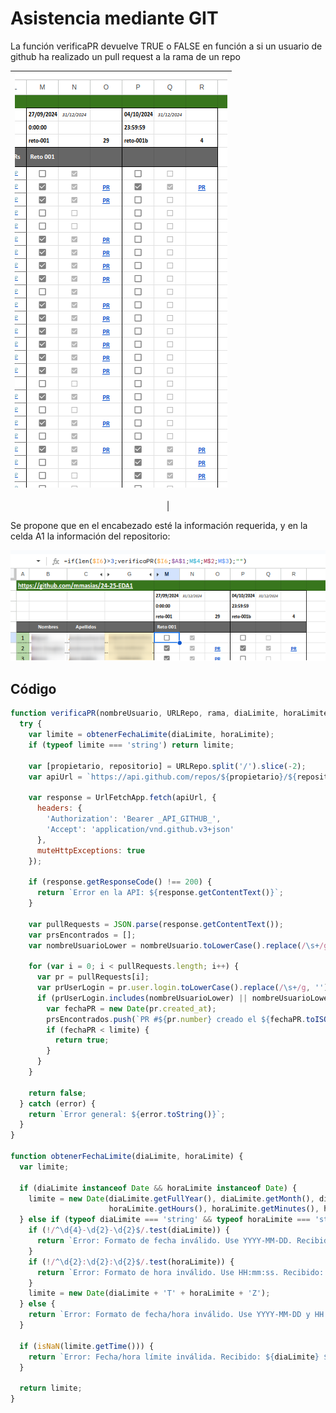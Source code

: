 # Asistencia mediante GIT

La función verificaPR devuelve TRUE o FALSE en función a si un usuario de github ha realizado un pull request a la rama de un repo 

<div align=center>

|![](/imagenes/asistenciaGIT.png)
|-
|

</div>

Se propone que en el encabezado esté la información requerida, y en la celda A1 la información del repositorio:

<div align=center>

![](/imagenes/Screenshot_20241003_165747.png)


</div>

## Código

```javascript
function verificaPR(nombreUsuario, URLRepo, rama, diaLimite, horaLimite) {
  try {
    var limite = obtenerFechaLimite(diaLimite, horaLimite);
    if (typeof limite === 'string') return limite;

    var [propietario, repositorio] = URLRepo.split('/').slice(-2);
    var apiUrl = `https://api.github.com/repos/${propietario}/${repositorio}/pulls?state=all&base=${rama}&per_page=100`;
    
    var response = UrlFetchApp.fetch(apiUrl, {
      headers: {
        'Authorization': 'Bearer _API_GITHUB_',
        'Accept': 'application/vnd.github.v3+json'
      },
      muteHttpExceptions: true
    });
    
    if (response.getResponseCode() !== 200) {
      return `Error en la API: ${response.getContentText()}`;
    }
    
    var pullRequests = JSON.parse(response.getContentText());
    var prsEncontrados = [];
    var nombreUsuarioLower = nombreUsuario.toLowerCase().replace(/\s+/g, '');
    
    for (var i = 0; i < pullRequests.length; i++) {
      var pr = pullRequests[i];
      var prUserLogin = pr.user.login.toLowerCase().replace(/\s+/g, '');
      if (prUserLogin.includes(nombreUsuarioLower) || nombreUsuarioLower.includes(prUserLogin)) {
        var fechaPR = new Date(pr.created_at);
        prsEncontrados.push(`PR #${pr.number} creado el ${fechaPR.toISOString()}`);
        if (fechaPR < limite) {
          return true;
        }
      }
    }
    
    return false;
  } catch (error) {
    return `Error general: ${error.toString()}`;
  }
}

function obtenerFechaLimite(diaLimite, horaLimite) {
  var limite;
  
  if (diaLimite instanceof Date && horaLimite instanceof Date) {
    limite = new Date(diaLimite.getFullYear(), diaLimite.getMonth(), diaLimite.getDate(),
                      horaLimite.getHours(), horaLimite.getMinutes(), horaLimite.getSeconds());
  } else if (typeof diaLimite === 'string' && typeof horaLimite === 'string') {
    if (!/^\d{4}-\d{2}-\d{2}$/.test(diaLimite)) {
      return `Error: Formato de fecha inválido. Use YYYY-MM-DD. Recibido: ${diaLimite}`;
    }
    if (!/^\d{2}:\d{2}:\d{2}$/.test(horaLimite)) {
      return `Error: Formato de hora inválido. Use HH:mm:ss. Recibido: ${horaLimite}`;
    }
    limite = new Date(diaLimite + 'T' + horaLimite + 'Z');
  } else {
    return `Error: Formato de fecha/hora inválido. Use YYYY-MM-DD y HH:mm:ss o objetos Date.`;
  }

  if (isNaN(limite.getTime())) {
    return `Error: Fecha/hora límite inválida. Recibido: ${diaLimite} ${horaLimite}`;
  }

  return limite;
}
```